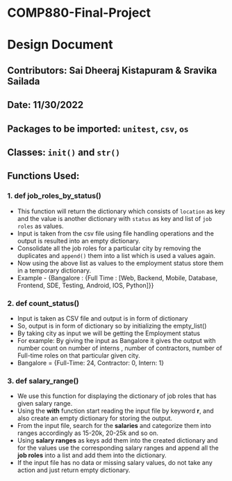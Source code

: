 # COMP880-Final-Project

# Design Document

## Contributors: Sai Dheeraj Kistapuram & Sravika Sailada
## Date: 11/30/2022

## Packages to be imported: `unitest`, `csv`, `os`

## Classes: `init()` and `str()`

## Functions Used: 

### 1. def job_roles_by_status()

* This function will return the dictionary which consists of `location` as key 
  and the value is another dictionary with `status` as key and list of `job roles`
  as values.
* Input is taken from the csv file using file handling operations and the output
  is resulted into an empty dictionary.
* Consolidate all the job roles for a particular city by removing the duplicates
  and `append()` them into a list which is used a values again.
* Now using the above list as values to the employment status store them in a 
  temporary dictionary.
* Example - {Bangalore : {Full Time : [Web, Backend, Mobile, Database, Frontend, SDE, Testing, Android, IOS, Python]}}


### 2. def count_status()

* Input is taken as CSV file and output is in form of dictionary
* So, output is in form of dictionary so by initializing the empty_list()
* By taking city as input we will be getting the Employment status
* For example: By giving the input as Bangalore it gives the output with number count on number of interns , number of contractors, number of Full-time roles on that particular given city.
* Bangalore = {Full-Time: 24, Contractor: 0, Intern: 1}

### 3. def salary_range()

* We use this function for displaying the dictionary of job roles that has 
  given salary range.
* Using the **with** function start reading the input file by keyword **r**, 
  and also create an empty dictionary for storing the output.
* From the input file, search for the **salaries** and categorize them
  into ranges accordingly as 15-20k, 20-25k and so on.
* Using **salary ranges** as keys add them into the created dictionary and for
  the values use the corresponding salary ranges and append all the **job 
  roles** into a list and add them into the dictionary.
* If the input file has no data or missing salary values, do not take any
  action and just return empty dictionary.


